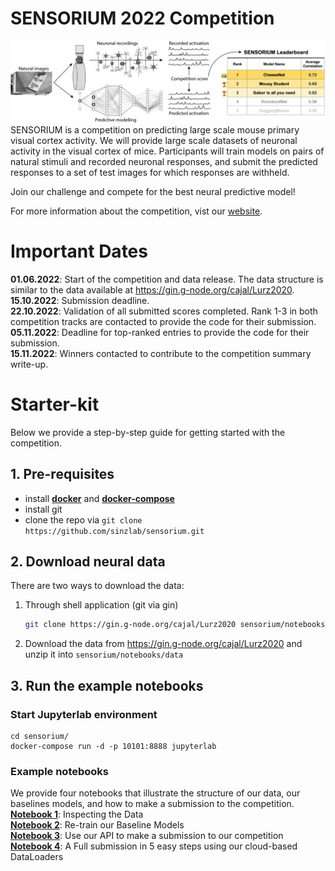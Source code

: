 # SENSORIUM 2022 Competition

![plot](./Fig1.png)
SENSORIUM is a competition on predicting large scale mouse primary visual cortex activity. We will provide large scale datasets of neuronal activity in the visual cortex of mice. Participants will train models on pairs of natural stimuli and recorded neuronal responses, and submit the predicted responses to a set of test images for which responses are withheld.

Join our challenge and compete for the best neural predictive model!

For more information about the competition, vist our [website](http://www.sensorium2022.net/).

# Important Dates
**01.06.2022**: Start of the competition and data release. The data structure is similar to the data available at https://gin.g-node.org/cajal/Lurz2020.
<br>**15.10.2022**: Submission deadline.
<br>**22.10.2022**: Validation of all submitted scores completed. Rank 1-3 in both competition tracks are contacted to provide the code for their submission.
<br>**05.11.2022**: Deadline for top-ranked entries to provide the code for their submission.
<br>**15.11.2022**: Winners contacted to contribute to the competition summary write-up.

# Starter-kit

Below we provide a step-by-step guide for getting started with the competition.

## 1. Pre-requisites
- install [**docker**](https://docs.docker.com/get-docker/) and [**docker-compose**](https://docs.docker.com/compose/install/)
- install git
- clone the repo via `git clone https://github.com/sinzlab/sensorium.git`

## 2. Download neural data
There are two ways to download the data:
1. Through shell application (git via gin)
    ```bash
    git clone https://gin.g-node.org/cajal/Lurz2020 sensorium/notebooks/data
    ```
2. Download the data from https://gin.g-node.org/cajal/Lurz2020 and unzip it into `sensorium/notebooks/data`

## 3. Run the example notebooks

### **Start Jupyterlab environment**
```
cd sensorium/
docker-compose run -d -p 10101:8888 jupyterlab
```

### **Example notebooks**
We provide four notebooks that illustrate the structure of our data, our baselines models, and how to make a submission to the competition.
<br>[**Notebook 1**](): Inspecting the Data
<br>[**Notebook 2**](): Re-train our Baseline Models
<br>[**Notebook 3**](): Use our API to make a submission to our competition
<br>[**Notebook 4**](): A Full submission in 5 easy steps using our cloud-based DataLoaders
